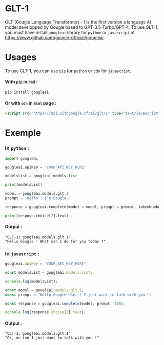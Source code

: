 # GLT-1
GLT (Gougle Language Transformer) - 1 is the first version a language AI model developped by Gougle based to GPT-3.5-Turbo/GPT-4.
To use GLT-1, you must have install `gougleai` library for `python` or `javascript` at https://www.github.com/gougle-official/gougleai.

# Usages
To use GLT-1, you can use `pip` for `python` or `cdn` for `javascript`.<br>
#### With `pip` in `cmd` :<br>
```shell
pip install gougleai
```
#### Or with `cdn` in `html` page :<br>
```html
<script src="https://api.withgougle.cf/ai/glt/1" type="text/javascript"></script>
```

# Exemple
### In `python` :<br>
```python
import gougleai

gougleai.apiKey = "YOUR_API_KEY_HERE"

modelsList = gougleai.models.list

print(modelsList)

model = gougleai.models.glt.1
prompt = "Hello ! I'm Gougle."

response = gougleai.complete(model = model, prompt = prompt, tokenNumber = 100)

print(respnse.choice[2].text)
```

#### Output :<br>
```
"GLT-1: gougleai.models.glt.1"
"Hello Gougle ! What can I do for you today ?"
```

### In `javascript` :<br>
```javascript
gougleai.apiKey = "YOUR_API_KEY_HERE";

const modelsList = gougleai.models.list;

console.log(modelsList);

const model = gougleai.models.glt.1;
const prompt = "Hello Gougle User ! I just want to talk with you.";

const response = gougleai.complete(model, prompt, 100);

console.log(response.choice[2].text);
```

#### Output :<br>
```
"GLT-1: gougleai.models.glt.1"
"Ok, me too I just want to talk with you !"
```
